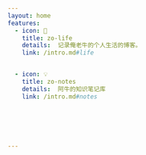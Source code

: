 ```yaml
---
layout: home
features:
  - icon: 🎁
    title: zo-life
    details:  记录俺老牛的个人生活的博客。 
    link: /intro.md#life


  - icon: 💡
    title: zo-notes
    details:  阿牛的知识笔记库
    link: /intro.md#notes






---
```




